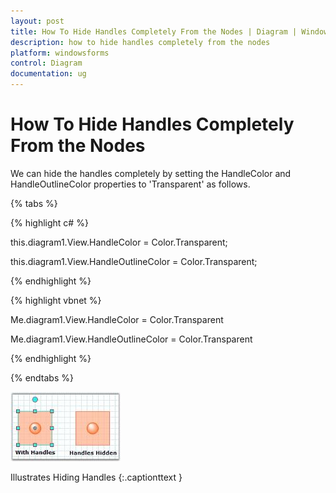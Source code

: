 ```yaml
---
layout: post
title: How To Hide Handles Completely From the Nodes | Diagram | Windows Forms | Syncfusion
description: how to hide handles completely from the nodes
platform: windowsforms
control: Diagram
documentation: ug
---
```


# How To Hide Handles Completely From the Nodes

We can hide the handles completely by setting the HandleColor and HandleOutlineColor properties to 'Transparent' as follows.

{% tabs %}

{% highlight c# %}

this.diagram1.View.HandleColor = Color.Transparent;

this.diagram1.View.HandleOutlineColor = Color.Transparent;

{% endhighlight %}

{% highlight vbnet %}

Me.diagram1.View.HandleColor = Color.Transparent

Me.diagram1.View.HandleOutlineColor = Color.Transparent

{% endhighlight %}

{% endtabs %}


![](How-To-Hide-Handles-Completely-From-the-Nodes_images/How-To-Hide-Handles-Completely-From-the-Nodes_img1.jpeg)

Illustrates Hiding Handles
{:.captionttext }


